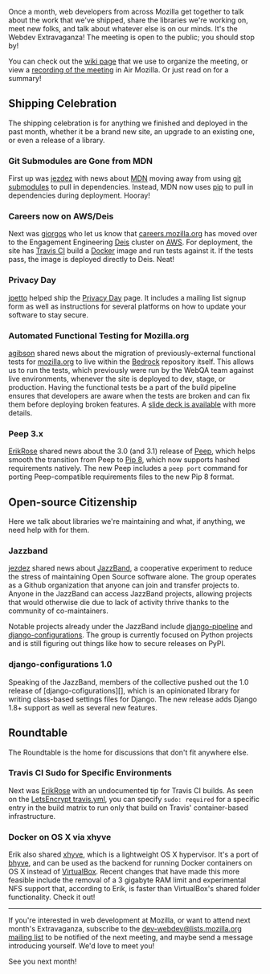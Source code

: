 Once a month, web developers from across Mozilla get together to talk about the
work that we've shipped, share the libraries we're working on, meet new folks,
and talk about whatever else is on our minds. It's the Webdev Extravaganza! The
meeting is open to the public; you should stop by!

You can check out the [wiki page][wiki] that we use to organize the meeting, or
view a [recording of the meeting][recording] in Air Mozilla. Or just read on for
a summary!

[wiki]: https://wiki.mozilla.org/Webdev/Meetings/2016/February_2
[recording]: https://air.mozilla.org/webdev-extravaganza-february-2016/

## Shipping Celebration
The shipping celebration is for anything we finished and deployed in the past
month, whether it be a brand new site, an upgrade to an existing one, or even a
release of a library.

### Git Submodules are Gone from MDN
First up was [jezdez][] with news about [MDN][] moving away from using
[git submodules][] to pull in dependencies. Instead, MDN now uses [pip][] to
pull in dependencies during deployment. Hooray!

[jezdez]: https://mozillians.org/en-US/u/jezdez/
[MDN]: https://developer.mozilla.org/
[git submodules]: https://git-scm.com/book/en/v2/Git-Tools-Submodules
[pip]: https://pip.pypa.io/

### Careers now on AWS/Deis
Next was [giorgos][] who let us know that [careers.mozilla.org][] has moved over
to the Engagement Engineering [Deis][] cluster on [AWS][]. For deployment, the
site has [Travis CI][] build a [Docker][] image and run tests against it. If the
tests pass, the image is deployed directly to Deis. Neat!

[giorgos]: https://mozillians.org/en-US/u/giorgos/
[careers.mozilla.org]: https://careers.mozilla.org/
[Deis]: http://deis.io/
[AWS]: https://aws.amazon.com/
[Travis CI]: https://travis-ci.org/
[Docker]: https://www.docker.com/

### Privacy Day
[jpetto][] helped ship the [Privacy Day][] page. It includes a mailing list
signup form as well as instructions for several platforms on how to update your
software to stay secure.

[jpetto]: https://github.com/jpetto
[Privacy Day]: https://petitions.mozilla.org/stay-secure/

### Automated Functional Testing for Mozilla.org
[agibson][] shared news about the migration of previously-external functional
tests for [mozilla.org][] to live within the [Bedrock][] repository itself. This
allows us to run the tests, which previously were run by the WebQA team against
live environments, whenever the site is deployed to dev, stage, or production.
Having the functional tests be a part of the build pipeline ensures that
developers are aware when the tests are broken and can fix them before deploying
broken features. A [slide deck is available][] with more details.

[agibson]: https://mozillians.org/en-US/u/agibson/
[mozilla.org]: https://www.mozilla.org/
[Bedrock]: https://github.com/mozilla/bedrock/
[slide deck is available]: https://docs.google.com/presentation/d/1j9LdiFR452IgHtfSr7EWpsDtMit-yEOazZZmezSpaI8/edit?usp=sharing

### Peep 3.x
[ErikRose][] shared news about the 3.0 (and 3.1) release of [Peep][], which
helps smooth the transition from Peep to [Pip 8][pip], which now supports hashed
requirements natively. The new Peep includes a `peep port` command for porting
Peep-compatible requirements files to the new Pip 8 format.

[ErikRose]: https://mozillians.org/en-US/u/ErikRose/
[Peep]: https://github.com/erikrose/peep/

## Open-source Citizenship
Here we talk about libraries we're maintaining and what, if anything, we need
help with for them.

### Jazzband
[jezdez][] shared news about [JazzBand][], a cooperative experiment to reduce
the stress of maintaining Open Source software alone. The group operates as a
Github organization that anyone can join and transfer projects to. Anyone in the
JazzBand can access JazzBand projects, allowing projects that would otherwise
die due to lack of activity thrive thanks to the community of co-maintainers.

Notable projects already under the JazzBand include [django-pipeline][] and
[django-configurations][]. The group is currently focused on Python projects and
is still figuring out things like how to secure releases on PyPI.

[JazzBand]: https://jazzband.co/
[django-pipeline]: https://github.com/jazzband/django-pipeline
[django-configurations]: https://github.com/jazzband/django-configurations

### django-configurations 1.0
Speaking of the JazzBand, members of the collective pushed out the 1.0 release
of [django-cofigurations][], which is an opinionated library for writing
class-based settings files for Django. The new release adds Django 1.8+ support
as well as several new features.

## Roundtable
The Roundtable is the home for discussions that don't fit anywhere else.

### Travis CI Sudo for Specific Environments
Next was [ErikRose][] with an undocumented tip for Travis CI builds. As seen on
the [LetsEncrypt travis.yml][], you can specify `sudo: required` for a specific
entry in the build matrix to run only that build on Travis' container-based
infrastructure.

[LetsEncrypt travis.yml]: https://github.com/letsencrypt/letsencrypt/blob/4bafe9695d56dc63951962221b82908ec50b0129/.travis.yml#L51-L54

### Docker on OS X via xhyve
Erik also shared [xhyve][], which is a lightweight OS X hypervisor. It's a port
of [bhyve][], and can be used as the backend for running Docker containers on
OS X instead of [VirtualBox][]. Recent changes that have made this more feasible
include the removal of a 3 gigabyte RAM limit and experimental NFS support that,
according to Erik, is faster than VirtualBox's shared folder functionality.
Check it out!

[xhyve]: https://github.com/mist64/xhyve
[bhyve]: http://www.bhyve.org/
[VirtualBox]: https://www.virtualbox.org/

---

If you're interested in web development at Mozilla, or want to attend next
month's Extravaganza, subscribe to the
[dev-webdev@lists.mozilla.org mailing list][mailing-list] to be notified of the
next meeting, and maybe send a message introducing yourself. We'd love to meet
you!

See you next month!

[mailing-list]: https://lists.mozilla.org/listinfo/dev-webdev
